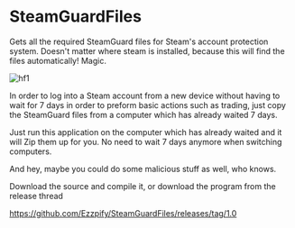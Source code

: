 # SteamGuardFiles
Gets all the required SteamGuard files for Steam's account protection system. Doesn't matter where steam is installed, because this will find the files automatically! Magic.

![hf1](https://cloud.githubusercontent.com/assets/9034691/9700192/db813d3a-53fa-11e5-8592-2ac31739b4af.gif)

In order to log into a Steam account from a new device without having to wait for 7 days in order to preform basic actions such as trading, 
just copy the SteamGuard files from a computer which has already waited 7 days.

Just run this application on the computer which has already waited and it will Zip them up for you.
No need to wait 7 days anymore when switching computers.

And hey, maybe you could do some malicious stuff as well, who knows.

Download the source and compile it, or download the program from the release thread

https://github.com/Ezzpify/SteamGuardFiles/releases/tag/1.0
